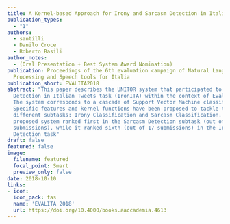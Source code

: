 ```yaml
---
title: A Kernel-based Approach for Irony and Sarcasm Detection in Italian
publication_types:
  - "1"
authors:
  - santilli
  - Danilo Croce
  - Roberto Basili
author_notes:
  - (Oral Presentation + Best System Award Nomination)
publication: Proceedings of the 6th evaluation campaign of Natural Language
  Processing and Speech tools for Italia
publication_short: EVALITA2018
abstract: "This paper describes the UNITOR system that participated to the Irony
  Detection in Italian Tweets task (IronITA) within the context of EvalIta 2018.
  The system corresponds to a cascade of Support Vector Machine classifiers.
  Specific features and kernel functions have been proposed to tackle the
  different subtasks: Irony Classification and Sarcasm Classification. The
  proposed system ranked first in the Sarcasm Detection subtask (out of 7
  submissions), while it ranked sixth (out of 17 submissions) in the Irony
  Detection task"
draft: false
featured: false
image:
  filename: featured
  focal_point: Smart
  preview_only: false
date: 2018-10-10
links:
- icon:
  icon_pack: fas
  name: 'EVALITA 2018'
  url: https://doi.org/10.4000/books.aaccademia.4613
---
```

